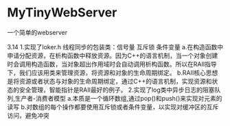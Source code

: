 # MyTinyWebServer
一个简单的webserver

3.14
    1.实现了loker.h 线程同步的包装类：信号量 互斥锁 条件变量
        a.在构造函数中申请分配资源，在析构函数中释放资源。因为C++的语言机制，当一个对象创建时会调用构造函数，当对象超出作用域时会自动调用析构函数。所以在RAII指导下，我们应该用类来管理资源，将资源和对象的生命周期绑定。
        b.RAII核心思想是将资源或者状态与对象的生命周期绑定，通过C++的语言机制，实现资源和状态的安全管理，智能指针是RAII最好的例子。
    2.实现了log类中异步日志的阻塞队列,生产者-消费者模型 
        a.本质是一个循环数组,通过pop()和push()来实现对元素的读写
        b.对数组的每个操作都要使用互斥锁或者条件变量，以实现对缓冲区的互斥访问，避免冲突
    

